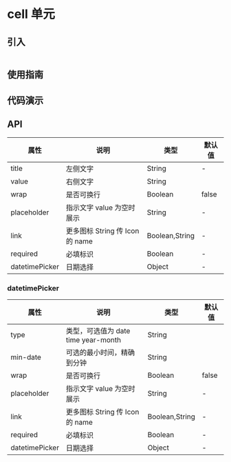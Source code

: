 # cell 单元

## 引入

```

```

## 使用指南

## 代码演示

## API

| 属性           | 说明                            | 类型           | 默认值 |
| -------------- | ------------------------------- | -------------- | ------ |
| title          | 左侧文字                        | String         | -      |
| value          | 右侧文字                        | String         |        |
| wrap           | 是否可换行                      | Boolean        | false  |
| placeholder    | 指示文字 value 为空时展示       | String         | -      |
| link           | 更多图标 String 传 Icon 的 name | Boolean,String | -      |
| required       | 必填标识                        | Boolean        | -      |
| datetimePicker | 日期选择                        | Object         | -      |

### datetimePicker

| 属性           | 说明                                | 类型           | 默认值 |
| -------------- | ----------------------------------- | -------------- | ------ |
| type           | 类型，可选值为 date time year-month | String         |        |
| min-date       | 可选的最小时间，精确到分钟          | String         |        |
| wrap           | 是否可换行                          | Boolean        | false  |
| placeholder    | 指示文字 value 为空时展示           | String         | -      |
| link           | 更多图标 String 传 Icon 的 name     | Boolean,String | -      |
| required       | 必填标识                            | Boolean        | -      |
| datetimePicker | 日期选择                            | Object         | -      |
